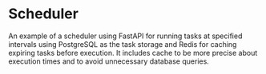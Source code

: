 # Scheduler

An example of a scheduler using FastAPI for running tasks at specified intervals using PostgreSQL as the task storage and Redis for caching expiring tasks before execution. It includes cache to be more precise about execution times and to avoid unnecessary database queries.
